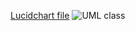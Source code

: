 [Lucidchart file](https://lucid.app/lucidchart/719c3ac3-6d12-45f4-9c02-9b0dc1dd661d/edit?viewport_loc=-12470%2C-2182%2C3975%2C1509%2CHWEp-vi-RSFO&invitationId=inv_b5f2439a-9d1e-47bd-999a-76f4c800788b)
![UML class](https://github.com/vives-project-xp/EducationalGame1/assets/145467433/7efe4f8a-e0f7-4d70-9995-956a20276624)
